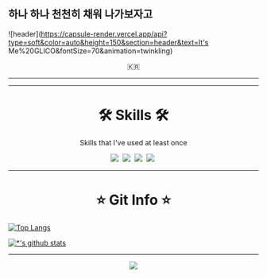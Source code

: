 ## 하나 하나 천천히 채워 나가보자고

![header](https://capsule-render.vercel.app/api?type=soft&color=auto&height=150&section=header&text=It's Me%20GLICO&fontSize=70&animation=twinkling)

<p align="center">🇰🇷</p>

***

***
<h1 align="center">🛠 Skills 🛠</h1>

<p align="center"> Skills that I've used at least once </p>

<p align="center"> 
  <img src="https://img.shields.io/badge/C-A8B9CC?style=flat-square&logo=C&logoColor=white"/></a>&nbsp
  <img src="https://img.shields.io/badge/Python-3766AB?style=flat-square&logo=Python&logoColor=white"/></a>&nbsp 
  <img src="https://img.shields.io/badge/Java-007396?style=flat-square&logo=Java&logoColor=white"/></a>&nbsp 
  <img src="https://img.shields.io/badge/C++-00599C?style=flat-square&logo=C%2B%2B&logoColor=white"/></a>&nbsp
  
</p>

***
<h1 align="center">⭐️ Git Info ⭐️</h1>

[![Top Langs](https://github-readme-stats.vercel.app/api/top-langs/?username=glico-git)](https://github.com/glico-git/github-readme-stats)
<br>

[![*'s github stats](https://github-readme-stats.vercel.app/api?username=glico-git)](https://github.com/glico-git)

***

<p align="center">
  <a href="https://hits.seeyoufarm.com"><img src="https://hits.seeyoufarm.com/api/count/incr/badge.svg?url=https%3A%2F%2Fgithub.com%2Fglico-git&count_bg=%23ED6DA3&title_bg=%2386757E&icon=github.svg&icon_color=%23E1DEDE&title=hits&edge_flat=false"/></a>
</p>
